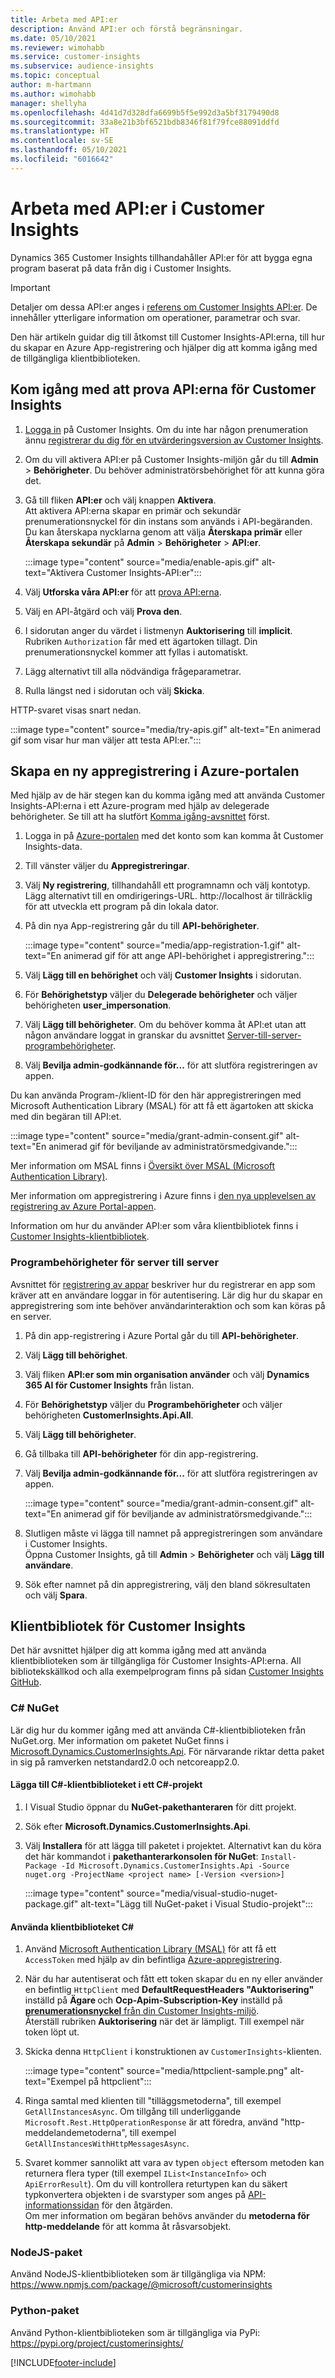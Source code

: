 ```yaml
---
title: Arbeta med API:er
description: Använd API:er och förstå begränsningar.
ms.date: 05/10/2021
ms.reviewer: wimohabb
ms.service: customer-insights
ms.subservice: audience-insights
ms.topic: conceptual
author: m-hartmann
ms.author: wimohabb
manager: shellyha
ms.openlocfilehash: 4d41d7d328dfa6699b5f5e992d3a5bf3179490d8
ms.sourcegitcommit: 33a8e21b3bf6521bdb8346f81f79fce88091ddfd
ms.translationtype: HT
ms.contentlocale: sv-SE
ms.lasthandoff: 05/10/2021
ms.locfileid: "6016642"
---
```

# <a name="work-with-customer-insights-apis"></a>Arbeta med API:er i Customer Insights

Dynamics 365 Customer Insights tillhandahåller API:er för att bygga egna program baserat på data från dig i Customer Insights.

> [!IMPORTANT]
> Detaljer om dessa API:er anges i [referens om Customer Insights API:er](https://developer.ci.ai.dynamics.com/api-details#api=CustomerInsights). De innehåller ytterligare information om operationer, parametrar och svar.

Den här artikeln guidar dig till åtkomst till Customer Insights-API:erna, till hur du skapar en Azure App-registrering och hjälper dig att komma igång med de tillgängliga klientbiblioteken.

## <a name="get-started-trying-the-customer-insights-apis"></a>Kom igång med att prova API:erna för Customer Insights

1. [Logga in](https://home.ci.ai.dynamics.com) på Customer Insights. Om du inte har någon prenumeration ännu [registrerar du dig för en utvärderingsversion av Customer Insights](https://aka.ms/tryci).

1. Om du vill aktivera API:er på Customer Insights-miljön går du till **Admin** > **Behörigheter**. Du behöver administratörsbehörighet för att kunna göra det.

1. Gå till fliken **API:er** och välj knappen **Aktivera**.    
   Att aktivera API:erna skapar en primär och sekundär prenumerationsnyckel för din instans som används i API-begäranden. Du kan återskapa nycklarna genom att välja **Återskapa primär** eller **Återskapa sekundär** på **Admin** > **Behörigheter** > **API:er**.

   :::image type="content" source="media/enable-apis.gif" alt-text="Aktivera Customer Insights-API:er":::

1. Välj **Utforska våra API:er** för att [prova API:erna](https://developer.ci.ai.dynamics.com/api-details#api=CustomerInsights&operation=Get-all-instances).

1. Välj en API-åtgärd och välj **Prova den**.

1. I sidorutan anger du värdet i listmenyn **Auktorisering** till **implicit**. Rubriken `Authorization` får med ett ägartoken tillagt. Din prenumerationsnyckel kommer att fyllas i automatiskt.
  
1. Lägg alternativt till alla nödvändiga frågeparametrar.

1. Rulla längst ned i sidorutan och välj **Skicka**.

HTTP-svaret visas snart nedan.


   :::image type="content" source="media/try-apis.gif" alt-text="En animerad gif som visar hur man väljer att testa API:er.":::

## <a name="create-a-new-app-registration-in-the-azure-portal"></a>Skapa en ny appregistrering i Azure-portalen

Med hjälp av de här stegen kan du komma igång med att använda Customer Insights-API:erna i ett Azure-program med hjälp av delegerade behörigheter. Se till att ha slutfört [Komma igång-avsnittet](#get-started-trying-the-customer-insights-apis) först.

1. Logga in på [Azure-portalen](https://portal.azure.com) med det konto som kan komma åt Customer Insights-data.

1. Till vänster väljer du **Appregistreringar**.

1. Välj **Ny registrering**, tillhandahåll ett programnamn och välj kontotyp.
   Lägg alternativt till en omdirigerings-URL. http://localhost är tillräcklig för att utveckla ett program på din lokala dator.

1. På din nya App-registrering går du till **API-behörigheter**.

   :::image type="content" source="media/app-registration-1.gif" alt-text="En animerad gif för att ange API-behörighet i appregistrering.":::

1. Välj **Lägg till en behörighet** och välj **Customer Insights** i sidorutan.

1. För **Behörighetstyp** väljer du **Delegerade behörigheter** och väljer behörigheten **user_impersonation**.

1. Välj **Lägg till behörigheter**. Om du behöver komma åt API:et utan att någon användare loggat in granskar du avsnittet [Server-till-server-programbehörigheter](#server-to-server-application-permissions).

1. Välj **Bevilja admin-godkännande för...** för att slutföra registreringen av appen.

Du kan använda Program-/klient-ID för den här appregistreringen med Microsoft Authentication Library (MSAL) för att få ett ägartoken att skicka med din begäran till API:et.

:::image type="content" source="media/grant-admin-consent.gif" alt-text="En animerad gif för beviljande av administratörsmedgivande.":::

Mer information om MSAL finns i [Översikt över MSAL (Microsoft Authentication Library)](/azure/active-directory/develop/msal-overview).

Mer information om appregistrering i Azure finns i [den nya upplevelsen av registrering av Azure Portal-appen](/azure/active-directory/develop/app-registration-portal-training-guide).

Information om hur du använder API:er som våra klientbibliotek finns i [Customer Insights-klientbibliotek](#customer-insights-client-libraries).

### <a name="server-to-server-application-permissions"></a>Programbehörigheter för server till server

Avsnittet för [registrering av appar](#create-a-new-app-registration-in-the-azure-portal) beskriver hur du registrerar en app som kräver att en användare loggar in för autentisering. Lär dig hur du skapar en appregistrering som inte behöver användarinteraktion och som kan köras på en server.

1. På din app-registrering i Azure Portal går du till **API-behörigheter**.

1. Välj **Lägg till behörighet**. 

1. Välj fliken **API:er som min organisation använder** och välj **Dynamics 365 AI för Customer Insights** från listan. 

1. För **Behörighetstyp** väljer du **Programbehörigheter** och väljer behörigheten **CustomerInsights.Api.All**.

1. Välj **Lägg till behörigheter**.

1. Gå tillbaka till **API-behörigheter** för din app-registrering.

1. Välj **Bevilja admin-godkännande för...** för att slutföra registreringen av appen.

   :::image type="content" source="media/grant-admin-consent.gif" alt-text="En animerad gif för beviljande av administratörsmedgivande.":::

1. Slutligen måste vi lägga till namnet på appregistreringen som användare i Customer Insights.    
   Öppna Customer Insights, gå till **Admin** > **Behörigheter** och välj **Lägg till användare**.

1. Sök efter namnet på din appregistrering, välj den bland sökresultaten och välj **Spara**.

## <a name="customer-insights-client-libraries"></a>Klientbibliotek för Customer Insights

Det här avsnittet hjälper dig att komma igång med att använda klientbiblioteken som är tillgängliga för Customer Insights-API:erna. All bibliotekskällkod och alla exempelprogram finns på sidan [Customer Insights GitHub](https://github.com/microsoft/Dynamics365-CustomerInsights-Client-Libraries). 

### <a name="c-nuget"></a>C# NuGet

Lär dig hur du kommer igång med att använda C#-klientbiblioteken från NuGet.org. Mer information om paketet NuGet finns i [Microsoft.Dynamics.CustomerInsights.Api](https://www.nuget.org/packages/Microsoft.Dynamics.CustomerInsights.Api/). För närvarande riktar detta paket in sig på ramverken netstandard2.0 och netcoreapp2.0.

#### <a name="add-the-c-client-library-to-a-c-project"></a>Lägga till C#-klientbiblioteket i ett C#-projekt

1. I Visual Studio öppnar du **NuGet-pakethanteraren** för ditt projekt.

1. Sök efter **Microsoft.Dynamics.CustomerInsights.Api**.

1. Välj **Installera** för att lägga till paketet i projektet.
   Alternativt kan du köra det här kommandot i **pakethanterarkonsolen för NuGet**: `Install-Package -Id Microsoft.Dynamics.CustomerInsights.Api -Source nuget.org -ProjectName <project name> [-Version <version>]`

   :::image type="content" source="media/visual-studio-nuget-package.gif" alt-text="Lägg till NuGet-paket i Visual Studio-projekt":::

#### <a name="use-the-c-client-library"></a>Använda klientbiblioteket C#

1. Använd [Microsoft Authentication Library (MSAL)](/azure/active-directory/develop/msal-overview) för att få ett `AccessToken` med hjälp av din befintliga [Azure-appregistrering](#create-a-new-app-registration-in-the-azure-portal).

1. När du har autentiserat och fått ett token skapar du en ny eller använder en befintlig `HttpClient` med **DefaultRequestHeaders "Auktorisering"** inställd på **Ägare <access token>** och **Ocp-Apim-Subscription-Key** inställd på [**prenumerationsnyckel** från din Customer Insights-miljö](#get-started-trying-the-customer-insights-apis).    
   Återställ rubriken **Auktorisering** när det är lämpligt. Till exempel när token löpt ut.

1. Skicka denna `HttpClient` i konstruktionen av `CustomerInsights`-klienten.

   :::image type="content" source="media/httpclient-sample.png" alt-text="Exempel på httpclient":::

1. Ringa samtal med klienten till "tilläggsmetoderna", till exempel `GetAllInstancesAsync`. Om tillgång till underliggande `Microsoft.Rest.HttpOperationResponse` är att föredra, använd "http-meddelandemetoderna", till exempel `GetAllInstancesWithHttpMessagesAsync`.

1. Svaret kommer sannolikt att vara av typen `object` eftersom metoden kan returnera flera typer (till exempel `IList<InstanceInfo>` och `ApiErrorResult`). Om du vill kontrollera returtypen kan du säkert typkonvertera objekten i de svarstyper som anges på [API-informationssidan](https://developer.ci.ai.dynamics.com/api-details#api=CustomerInsights) för den åtgärden.    
   Om mer information om begäran behövs använder du **metoderna för http-meddelande** för att komma åt råsvarsobjekt.

### <a name="nodejs-package"></a>NodeJS-paket

Använd NodeJS-klientbiblioteken som är tillgängliga via NPM: https://www.npmjs.com/package/@microsoft/customerinsights

### <a name="python-package"></a>Python-paket

Använd Python-klientbiblioteken som är tillgängliga via PyPi: https://pypi.org/project/customerinsights/

[!INCLUDE[footer-include](../includes/footer-banner.md)]
